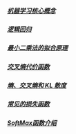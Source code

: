 ##### [机器学习核心概念](./ML_Concepts.md)

##### [逻辑回归](./Logistic_Regression.md)

##### [最小二乘法的拟合原理](./Least_Square_Method.md)

##### [交叉熵代价函数](./CrossEntropy.md)

##### [熵、交叉熵和 KL 散度](./Entropy_Crossentropy_KL.md)

##### [常见的损失函数](./LossFunctions.md)

##### [SoftMax函数介绍](./SoftMax.md)

